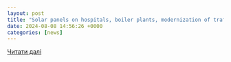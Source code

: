 ```yaml
---
layout: post
title: "Solar panels on hospitals, boiler plants, modernization of traffic lights: how Ukrainian cities ensure energy independence of their infrastructure | УНН"
date: 2024-08-08 14:56:26 +0000
categories: [news]
---
```


[Читати далі](https://unn.ua/en/news/solar-panels-on-hospitals-boiler-plants-modernization-of-traffic-lights-how-ukrainian-cities-ensure-energy-independence-of-their-infrastructure)
